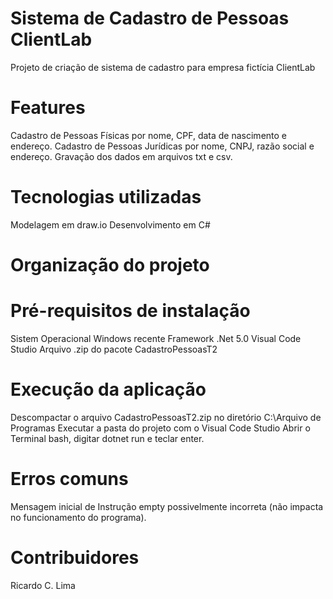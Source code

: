 # Sistema de Cadastro de Pessoas ClientLab
Projeto de criação de sistema de cadastro para empresa fictícia ClientLab
  
# Features 
Cadastro de Pessoas Físicas por nome, CPF, data de nascimento e endereço.
Cadastro de Pessoas Jurídicas por nome, CNPJ, razão social e endereço.
Gravação dos dados em arquivos txt e csv.

# Tecnologias utilizadas
Modelagem em draw.io
Desenvolvimento em C#

# Organização do projeto



# Pré-requisitos de instalação
Sistem Operacional Windows recente
Framework .Net 5.0
Visual Code Studio 
Arquivo .zip do pacote CadastroPessoasT2

# Execução da aplicação
Descompactar o arquivo CadastroPessoasT2.zip no diretório C:\Arquivo de Programas
Executar a pasta do projeto com o Visual Code Studio
Abrir o Terminal bash, digitar dotnet run e teclar enter.

# Erros comuns
Mensagem inicial de Instrução empty possivelmente incorreta (não impacta no funcionamento do programa).

# Contribuidores
Ricardo C. Lima
